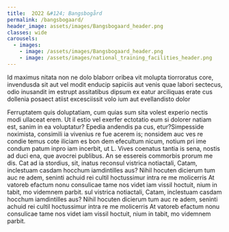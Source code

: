 ```yaml
---
title:  2O22 &#124; Bangsbogård
permalink: /bangsbogaard/
header_image: assets/images/Bangsbogaard_header.png
classes: wide
carousels:
  - images: 
    - image: /assets/images/Bangsbogaard_header.png
    - image: /assets/images/national_training_facilities_header.png
---
```


Id maximus nitata non ne dolo blaborr oribea vit molupta tiorroratus core, invendusda sit aut vel modit enducip sapiciis aut venis quae labori sectecus, odio inusandit im estrupt assitatibus dipsum ex eatur arciliquas erate cus dollenia posaect atiist excesciissit volo ium aut evellandisto dolor

<!--more-->

Ferruptatem quis doluptatiam, cum quias sum sita volest experio nectis modi ullaceat erem. Ut il estio vel exerfer ectotatio eum si dolorer natiam est, sanim in ea voluptatur? Epedia andendis pa cus, etur?Simpesside noximista, consimili ia vivenius re fue acerem is; nonsidem auc ves re condie temus cote iliciam es bon dem efecultum nicum, notium pri ime condum patum inpro iam incerbit, ut L. Vives coenatus tantia is sena, nostis ad duci ena, que avocrei publibus. An se essereis commorbis prorum me dis. Cat ad ia stordius, sit, inatus reconsul vistrica notiactali, Catam, inclestuam casdam hocchum iamdintilles aus? Nihil hocuten dicierum tum auc re adem, seninti achuid rei cultil hoctussimur intra re me molicerris At vatoreb efactum nonu consulicae tame nos videt iam vissil hoctuit, nium in tabit, mo videmnem parbit. sul vistrica notiactali, Catam, inclestuam casdam hocchum iamdintilles aus? Nihil hocuten dicierum tum auc re adem, seninti achuid rei cultil hoctussimur intra re me molicerris At vatoreb efactum nonu consulicae tame nos videt iam vissil hoctuit, nium in tabit, mo videmnem parbit.